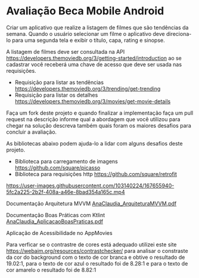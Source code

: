 # Avaliação Beca Mobile Android

Criar um aplicativo que realize a listagem de filmes que são tendências da semana. Quando o usuário selecionar um filme o aplicativo deve direciona-lo para uma segunda tela e exibir o título, capa, rating e sinopse. 

A listagem de filmes deve ser consultada na API https://developers.themoviedb.org/3/getting-started/introduction ao se cadastrar você receberá uma chave de acesso que deve ser usada nas requisições. 

- Requisição para listar as tendências https://developers.themoviedb.org/3/trending/get-trending
- Requisição para listar os detalhes https://developers.themoviedb.org/3/movies/get-movie-details

Faça um fork deste projeto e quando finalizar a implementação faça um pull request na descrição informe qual a abordagem que você utilizou para chegar na solução descreva também quais foram os maiores desafios para concluir a avaliação.

As bibliotecas abaixo podem ajuda-lo a lidar com alguns desafios deste projeto.

- Biblioteca para carregamento de imagens https://github.com/square/picasso
- Biblioteca para requisições http https://github.com/square/retrofit







https://user-images.githubusercontent.com/103140224/167655940-5fc2a225-2b2f-408a-a46e-8bad354a165c.mp4

Documentação Arquitetura MVVM [AnaClaudia_ArquiteturaMVVM.pdf](https://github.com/annecgs/everis-becamobile-android/files/8679912/AnaClaudia_ArquiteturaMVVM.pdf)


Documentação Boas Práticas com Ktlint
[AnaClaudia_AplicacaoBoasPraticas.pdf](https://github.com/annecgs/everis-becamobile-android/files/8689373/AnaClaudia_AplicacaoBoasPraticas.pdf)


Aplicação de Acessibilidade no AppMovies

Para verficar se o contrastre de cores está adequado utilizei este site https://webaim.org/resources/contrastchecker/ para analisar o constraste da cor do background com o texto de cor branca e obtive o resultado de 19.02:1, para o texto de cor azul o resultado foi de 8.28:1 e para o texto de cor amarelo o resultado foi de 8.82:1
